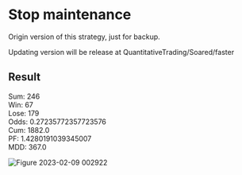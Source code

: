 # Stop maintenance
Origin version of this strategy, just for backup.

Updating version will be release at QuantitativeTrading/Soared/faster

## Result
Sum: 246  
Win: 67  
Lose: 179  
Odds: 0.27235772357723576  
Cum: 1882.0  
PF: 1.4280191039345007  
MDD: 367.0  

![Figure 2023-02-09 002922](https://user-images.githubusercontent.com/34659552/217591381-591efa46-821c-45aa-ba19-2fdce3065edf.png)

